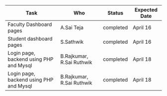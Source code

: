 Task | Who | Status | Expected Date 
--- | --- | --- | --- 
Faculty Dashboard pages | A.Sai Teja| completed | April 16
Student dashboard pages | S.Sathwik | completed | April 16
Login page, backend using PHP and Mysql | B.Rajkumar, R.Sai Ruthwik | completed | April 18
Login page, backend using PHP and Mysql | B.Rajkumar, R.Sai Ruthwik | completed | April 18
